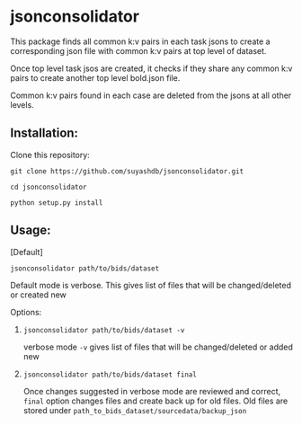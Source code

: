 jsonconsolidator
========================

This package finds all common k:v pairs in each task jsons to create a
corresponding json file with common k:v pairs at top level of dataset.

Once top level task jsos are created, it checks if they share any common k:v pairs to create another top level bold.json file.

 Common k:v pairs found in each case are deleted from the jsons at all other
 levels.

Installation:
------------

Clone this repository:

`git clone https://github.com/suyashdb/jsonconsolidator.git`

`cd jsonconsolidator`

`python setup.py install`

Usage:
-----
[Default]

`jsonconsolidator path/to/bids/dataset`

   Default mode is verbose. This gives list of files that will be changed/deleted or created new

Options:

1.
   `jsonconsolidator path/to/bids/dataset -v`

      verbose mode `-v` gives list of files that will be changed/deleted or added new


2.
   `jsonconsolidator path/to/bids/dataset final`

      Once changes suggested in verbose mode are reviewed and correct, `final` option changes files and create back up for old files.
      Old files are stored under `path_to_bids_dataset/sourcedata/backup_json`
